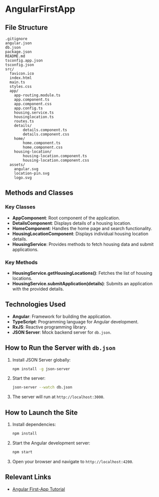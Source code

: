 # AngularFirstApp

## File Structure

```
.gitignore
angular.json
db.json
package.json
README.md
tsconfig.app.json
tsconfig.json
src/
  favicon.ico
  index.html
  main.ts
  styles.css
  app/
    app-routing.module.ts
    app.component.ts
    app.component.css
    app.config.ts
    housing.service.ts
    housinglocation.ts
    routes.ts
    details/
        details.component.ts
        details.component.css
    home/
        home.component.ts
        home.component.css
    housing-location/
        housing-location.component.ts
        housing-location.component.css
  assets/
    angular.svg
    location-pin.svg
    logo.svg
```

## Methods and Classes

### Key Classes
- **AppComponent**: Root component of the application.
- **DetailsComponent**: Displays details of a housing location.
- **HomeComponent**: Handles the home page and search functionality.
- **HousingLocationComponent**: Displays individual housing location details.
- **HousingService**: Provides methods to fetch housing data and submit applications.

### Key Methods
- **HousingService.getHousingLocations()**: Fetches the list of housing locations.
- **HousingService.submitApplication(details)**: Submits an application with the provided details.

## Technologies Used

- **Angular**: Framework for building the application.
- **TypeScript**: Programming language for Angular development.
- **RxJS**: Reactive programming library.
- **JSON Server**: Mock backend server for `db.json`.

## How to Run the Server with `db.json`

1. Install JSON Server globally:
   ```bash
   npm install -g json-server
   ```
2. Start the server:
   ```bash
   json-server --watch db.json
   ```
3. The server will run at `http://localhost:3000`.

## How to Launch the Site

1. Install dependencies:
   ```bash
   npm install
   ```
2. Start the Angular development server:
   ```bash
   npm start
   ```
3. Open your browser and navigate to `http://localhost:4200`.


## Relevant Links
- [Angular First-App Tutorial](https://angular.dev/tutorials/first-app)